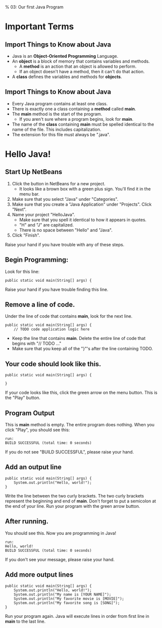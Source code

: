 % 03: Our first Java Program

# Important Terms

## Import Things to Know about Java

- Java is an **Object-Oriented Programming** Language.
- An **object** is a block of memory that contains variables and methods.
    - A **method** is an action that an object is allowed to perform.
    - If an object doesn't have a method, then it can't do that action.
- A **class** defines the variables and methods for **objects**.

## Import Things to Know about Java

- Every Java program contains at least one class.
- There is exactly one a class containing a **method** called **main**.
- The **main** method is the start of the program.
    - If you aren't sure where a program begins, look for **main**.
- The name of the **class** containing **main** must be spelled identical to the name of the file. This includes capitalization.
- The extension for this file must always be ".java".

# Hello Java!

## Start Up NetBeans

1. Click the button in NetBeans for a new project.
    - It looks like a brown box with a green plus sign. You'll find it in the menu bar.
2. Make sure that you select "Java" under "Categories".
3. Make sure that you create a "Java Application" under "Projects". Click "Next".
4. Name your project "HelloJava".
    - Make sure that you spell it identical to how it appears in quotes.
    - "H" and "J" are capitalized.
    - There is no space between "Hello" and "Java".
5. Click "Finish".

Raise your hand if you have trouble with any of these steps.

## Begin Programming:

Look for this line:

    public static void main(String[] args) {

Raise your hand if you have trouble finding this line.

## Remove a line of code.

Under the line of code that contains **main**, look for the next line.

    public static void main(String[] args) {
        // TODO code application logic here

- Keep the line that contains **main**. Delete the entire line of code that begins with "// TODO ..."
- Make sure that you keep all of the "}"'s after the line containing TODO.

## Your code should look like this.

    public static void main(String[] args) {

    }

If your code looks like this, click the green arrow on the menu button. This is the "Play" button.

## Program Output

This is **main** method is empty. The entire program does nothing. When you click "Play", you should see this:

    run:
    BUILD SUCCESSFUL (total time: 0 seconds)

If you do not see "BUILD SUCCESSFUL", please raise your hand.

## Add an output line

    public static void main(String[] args) {
        System.out.println("Hello, world!");
    }

Write the line between the two curly brackets. The two curly brackets represent the beginning and end of **main**. Don't forget to put a semicolon at the end of your line. Run your program with the green arrow button.

## After running.

You should see this. Now you are programming in Java!

    run:
    Hello, world!
    BUILD SUCCESSFUL (total time: 0 seconds)

If you don't see your message, please raise your hand.

## Add more output lines

    public static void main(String[] args) {
        System.out.println("Hello, world!");
        System.out.println("My name is [YOUR NAME]");
        System.out.println("My favorite movie is [MOVIE]");
        System.out.println("My favorite song is [SONG]");
    }

Run your program again. Java will execute lines in order from first line in **main** to the last line.


